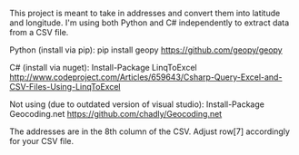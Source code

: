 This project is meant to take in addresses and convert them into latitude and longitude.
I'm using both Python and C# independently to extract data from a CSV file.

Python (install via pip):
pip install geopy
https://github.com/geopy/geopy

C# (install via nuget):
Install-Package LinqToExcel
http://www.codeproject.com/Articles/659643/Csharp-Query-Excel-and-CSV-Files-Using-LinqToExcel

Not using (due to outdated version of visual studio):
Install-Package Geocoding.net
https://github.com/chadly/Geocoding.net


The addresses are in the 8th column of the CSV. Adjust row[7] accordingly for your CSV file.